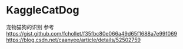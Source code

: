 # KaggleCatDog
宠物猫狗的识别
参考 https://gist.github.com/fchollet/f35fbc80e066a49d65f1688a7e99f069
https://blog.csdn.net/caanyee/article/details/52502759
